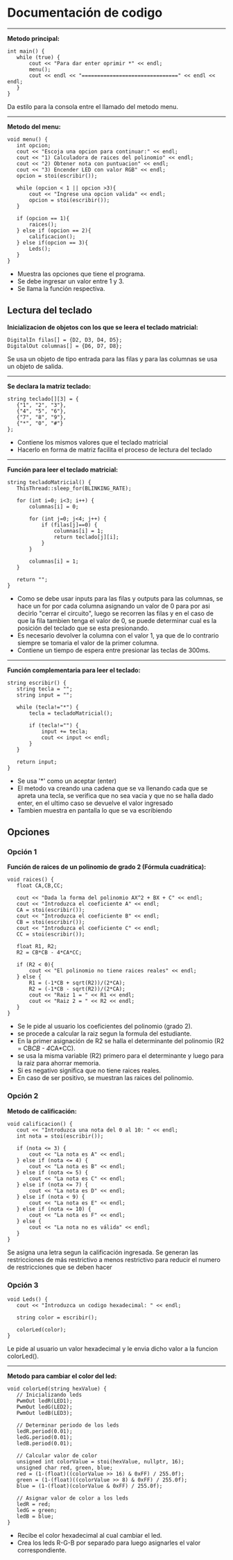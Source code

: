 # Documentación de codigo
---
**Metodo principal:**

    int main() {
       while (true) {
           cout << "Para dar enter oprimir *" << endl;
           menu();
           cout << endl << "===============================" << endl << endl;
       }
    }

Da estilo para la consola entre el llamado del metodo menu.

---
**Metodo del menu:**

    void menu() {
       int opcion;
       cout << "Escoja una opcion para continuar:" << endl;
       cout << "1) Calculadora de raices del polinomio" << endl;
       cout << "2) Obtener nota con puntuacion" << endl;
       cout << "3) Encender LED con valor RGB" << endl;
       opcion = stoi(escribir());
   
       while (opcion < 1 || opcion >3){
           cout << "Ingrese una opcion valida" << endl;
           opcion = stoi(escribir());
       }
   
       if (opcion == 1){
           raices();
       } else if (opcion == 2){
           calificacion();
       } else if(opcion == 3){
           Leds();
       }
    }

* Muestra las opciones que tiene el programa.
* Se debe ingresar un valor entre 1 y 3.
* Se llama la función respectiva.

## Lectura del teclado
**Inicializacion de objetos con los que se leera el teclado matricial:**

    DigitalIn filas[] = {D2, D3, D4, D5};
    DigitalOut columnas[] = {D6, D7, D8};

Se usa un objeto de tipo entrada para las filas y para las columnas se usa un objeto de salida.

---
**Se declara la matriz teclado:**

    string teclado[][3] = {
       {"1", "2", "3"},
       {"4", "5", "6"},
       {"7", "8", "9"},
       {"*", "0", "#"}
    };

* Contiene los mismos valores que el teclado matricial
* Hacerlo en forma de matriz facilita el proceso de lectura del teclado
    
---
**Función para leer el teclado matricial:**

    string tecladoMatricial() {
       ThisThread::sleep_for(BLINKING_RATE);
   
       for (int i=0; i<3; i++) {
           columnas[i] = 0;
   
           for (int j=0; j<4; j++) {
               if (filas[j]==0) {
                   columnas[i] = 1;
                   return teclado[j][i];
               }
           }
   
           columnas[i] = 1;
       }
   
       return "";
    }

* Como se debe usar inputs para las filas y outputs para las columnas, se hace un for por cada columna asignando un valor de 0 para por asi decirlo "cerrar el circuito", luego se recorren las filas y en el caso de que la fila tambien tenga el valor de 0, se puede determinar cual es la posición del teclado que se esta presionando.
* Es necesario devolver la columna con el valor 1, ya que de lo contrario siempre se tomaria el valor de la primer columna.
* Contiene un tiempo de espera entre presionar las teclas de 300ms.

---
**Función complementaria para leer el teclado:**

    string escribir() {
       string tecla = "";
       string input = "";
   
       while (tecla!="*") {
           tecla = tecladoMatricial();
   
           if (tecla!="") {
               input += tecla;
               cout << input << endl;
           }
       }
   
       return input;
    }

* Se usa '*' como un aceptar (enter)
* El metodo va creando una cadena que se va llenando cada que se apreta una tecla, se verifica que no sea vacia y que no se halla dado enter, en el ultimo caso se devuelve el valor ingresado
* Tambien muestra en pantalla lo que se va escribiendo

## Opciones
### Opción 1
**Función de raices de un polinomio de grado 2 (Fórmula cuadrática):**

    void raices() {
       float CA,CB,CC;
   
       cout << "Dada la forma del polinomio AX^2 + BX + C" << endl;
       cout << "Introduzca el coeficiente A" << endl;
       CA = stoi(escribir());
       cout << "Introduzca el coeficiente B" << endl;
       CB = stoi(escribir());
       cout << "Introduzca el coeficiente C" << endl;
       CC = stoi(escribir());
   
       float R1, R2;
       R2 = CB*CB - 4*CA*CC;
   
       if (R2 < 0){
           cout << "El polinomio no tiene raices reales" << endl;
       } else {
           R1 = (-1*CB + sqrt(R2))/(2*CA);
           R2 = (-1*CB - sqrt(R2))/(2*CA);
           cout << "Raiz 1 = " << R1 << endl;
           cout << "Raiz 2 = " << R2 << endl;
       }
    }

* Se le pide al usuario los coeficientes del polinomio (grado 2).
* se procede a calcular la raiz segun la formula del estudiante.
* En la primer asignación de R2 se halla el determinante del polinomio (R2 = CB*CB - 4*CA*CC).
* se usa la misma variable (R2) primero para el determinante y luego para la raiz para ahorrar memoria.
* Si es negativo significa que no tiene raices reales.
* En caso de ser positivo, se muestran las raices del polinomio.

### Opción 2
**Metodo de calificación:**

    void calificacion() {
       cout << "Introduzca una nota del 0 al 10: " << endl;
       int nota = stoi(escribir());
   
       if (nota <= 3) {
           cout << "La nota es A" << endl;
       } else if (nota <= 4) {
           cout << "La nota es B" << endl;
       } else if (nota <= 5) {
           cout << "La nota es C" << endl;
       } else if (nota <= 7) {
           cout << "La nota es D" << endl;
       } else if (nota < 9) {
           cout << "La nota es E" << endl;
       } else if (nota <= 10) {
           cout << "La nota es F" << endl;
       } else {
           cout << "La nota no es válida" << endl;
       }
    }

Se asigna una letra segun la calificación ingresada.
Se generan las restricciones de más restrictivo a menos restrictivo para reducir el
numero de restricciones que se deben hacer

### Opción 3
    void Leds() {
       cout << "Introduzca un codigo hexadecimal: " << endl;
   
       string color = escribir();
   
       colorLed(color);
    }

Le pide al usuario un valor hexadecimal y le envia dicho valor a la funcion colorLed().

---
**Metodo para cambiar el color del led:**

    void colorLed(string hexValue) {
       // Inicializando leds
       PwmOut ledR(LED1);
       PwmOut ledG(LED2);
       PwmOut ledB(LED3);
   
       // Determinar periodo de los leds
       ledR.period(0.01);
       ledG.period(0.01);
       ledB.period(0.01);
   
       // Calcular valor de color
       unsigned int colorValue = stoi(hexValue, nullptr, 16);
       unsigned char red, green, blue;
       red = (1-(float)((colorValue >> 16) & 0xFF) / 255.0f);
       green = (1-(float)((colorValue >> 8) & 0xFF) / 255.0f);
       blue = (1-(float)(colorValue & 0xFF) / 255.0f);
   
       // Asignar valor de color a los leds
       ledR = red;
       ledG = green;
       ledB = blue;
    }

* Recibe el color hexadecimal al cual cambiar el led.
* Crea los leds R-G-B por separado para luego asignarles el valor correspondiente.

